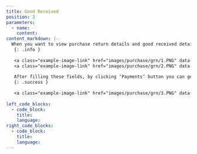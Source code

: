 ```yaml
---
title: Good Received
position: 2
parameters:
  - name:
    content:
content_markdown: |-
  When you want to view purchase return details and good received details, you have to click ‘purchase’ button. If you want to check the goods that received to the company, you have to visit this page. When you click ‘Good received’ button, you can view below interface. (Figure 7.1.0) Top of the page you can see top suppliers of the company, purchase history of the company and supplier outstanding’s.If you want to add good received information, you have to click ‘New Transaction’ and then below interface will appear. (Figure 7.1.1) ‘Supplier’, ‘Location’ and ‘Item’ fields are autocompleted fields. There also you can add new supplier information and item information by using ‘Add’ button. By clicking ‘Add’ button, you can add several goods into same invoice. 
   {: .info }
   
   <a class="example-image-link" href="images/purchase/grn/1.PNG" data-lightbox="example-1"><img class="example-image" src="images/purchase/grn/1.PNG" alt=""></a> 
   <a class="example-image-link" href="images/purchase/grn/2.PNG" data-lightbox="example-1"><img class="example-image" src="images/purchase/grn/2.PNG" alt=""></a> 
   
   After filling these fields, by clicking ‘Payments’ button you can get below interface. (Figure 7.1.2). You can select your payment method. There ‘Cheque Bank’, ‘Card Bank’ and ‘Mobile Type’ are autocompleted fields. After filling required fields, you have to click plus mark to complete transaction and then save it.   
   {: .success }
   
   <a class="example-image-link" href="images/purchase/grn/3.PNG" data-lightbox="example-1"><img class="example-image" src="images/purchase/grn/3.PNG" alt=""></a> 
   
left_code_blocks:
  - code_block:
    title:
    language:
right_code_blocks:
  - code_block:
    title:
    language:
---
```

